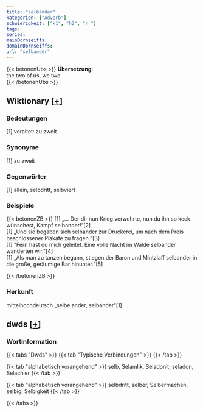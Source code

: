 ```yaml
---
title: "selbander"
kategorien: ["Adverb"]
schwierigkeit: ["k1", "h2", "r_"]
tags:
series:
mainDornseiffs:
domainDornseiffs:
url: "selbander"
---
```


{{< betonenÜbs >}}
**Übersetzung:**  
the two of us, we two  
{{< /betonenÜbs >}}

## Wiktionary [[+](https://de.wiktionary.org/wiki/selbander)]

### Bedeutungen
[1] veraltet: zu zweit  

### Synonyme
[1] zu zweit  

### Gegenwörter
[1] allein, selbdritt, selbviert  

### Beispiele
{{< betonenZB >}}
[1] „… Der dir nun Krieg verwehrte, nun du ihn so keck wünschest, Kampf selbander!“[2]  
[1] „Und sie begaben sich selbander zur Druckerei, um nach dem Preis beschlossener Plakate zu fragen.“[3]  
[1] "Fern hast du mich geleitet. Eine volle Nacht im Walde selbander wanderten wir."[4]  
[1] „Als man zu tanzen begann, stiegen der Baron und Mintzlaff selbander in die große, geräumige Bar hinunter.“[5]  

{{< /betonenZB >}}
### Herkunft
mittelhochdeutsch „selbe ander, selbander“[1]  



## dwds [[+](https://www.dwds.de/wb/selbander)]

### Wortinformation
{{< tabs "Dwds" >}}
{{< tab "Typische Verbindungen" >}}
{{< /tab >}}

{{< tab "alphabetisch vorangehend" >}}
selb, Selamlik, Seladonit, seladon, Selachier
{{< /tab >}}

{{< tab "alphabetisch vorangehend" >}}
selbdritt, selber, Selbermachen, selbig, Selbigkeit
{{< /tab >}}

{{< /tabs >}}

